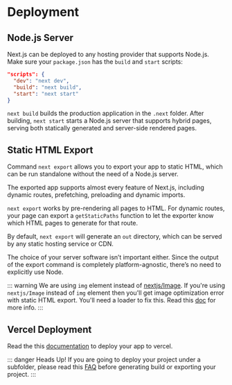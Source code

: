 # Deployment

## Node.js Server

Next.js can be deployed to any hosting provider that supports Node.js. Make sure your `package.json` has the `build` and `start` scripts:

```json
"scripts": {
  "dev": "next dev",
  "build": "next build",
  "start": "next start"
}
```

`next build` builds the production application in the `.next` folder. After building, `next start` starts a Node.js server that supports hybrid pages, serving both statically generated and server-side rendered pages.

## Static HTML Export

Command `next export` allows you to export your app to static HTML, which can be run standalone without the need of a Node.js server.

The exported app supports almost every feature of Next.js, including dynamic routes, prefetching, preloading and dynamic imports.

`next export` works by pre-rendering all pages to HTML. For dynamic routes, your page can export a `getStaticPaths` function to let the exporter know which HTML pages to generate for that route.

By default, `next export` will generate an `out` directory, which can be served by any static hosting service or CDN.

The choice of your server software isn’t important either. Since the output of the export command is completely platform-agnostic, there’s no need to explicitly use Node.

::: warning
We are using `img` element instead of [nextjs/Image](https://nextjs.org/docs/api-reference/next/image).
If you're using `nextjs/Image` instead of `img` element then you'll get image optimization error with static HTML export.
You'll need a loader to fix this. Read this [doc](https://nextjs.org/docs/api-reference/next/image#built-in-loaders) for more info.
:::

## Vercel Deployment

Read the this [documentation](https://nextjs.org/docs/deployment#managed-nextjs-with-vercel) to deploy your app to vercel.

::: danger Heads Up!
If you are going to deploy your project under a subfolder, please read this [FAQ](/faq/why-images-are-missing-on-deployment.html) before generating build or exporting your project.
:::
